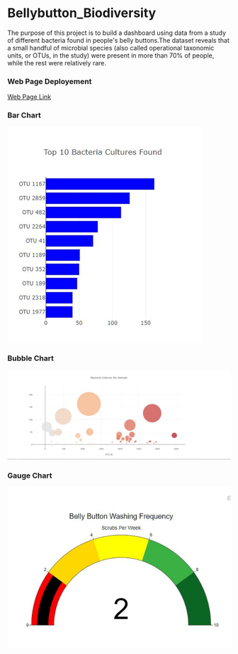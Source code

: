 # Bellybutton_Biodiversity
The purpose of this project is to build a dashboard using data from a study of different bacteria found in people's belly buttons.The dataset reveals that a small handful of microbial species (also called operational taxonomic units, or OTUs, in the study) were present in more than 70% of people, while the rest were relatively rare.

### Web Page Deployement
[Web Page Link](https://shivam0921.github.io/Bellybutton_Biodiversity/)

### Bar Chart
![Bar Chart](https://github.com/shivam0921/Bellybutton_Biodiversity/blob/main/images/Bar%20Chart.JPG)

### Bubble Chart
![Bubble Chart](https://github.com/shivam0921/Bellybutton_Biodiversity/blob/main/images/Bubble%20Chart.JPG)

### Gauge Chart
![Gauge Chart](https://github.com/shivam0921/Bellybutton_Biodiversity/blob/main/images/Gauge.JPG)
